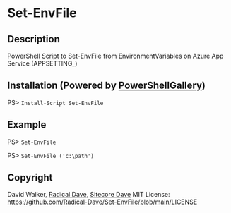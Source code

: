 # Set-EnvFile
## Description
PowerShell Script to Set-EnvFile from EnvironmentVariables on Azure App Service (APPSETTING_)

## Installation (Powered by [PowerShellGallery](https://powershellgallery.com/packages/Set-EnvFile))
PS> ```Install-Script Set-EnvFile```

## Example
PS> ```Set-EnvFile```

PS> ```Set-EnvFile ('c:\path')```

## Copyright
David Walker, [Radical Dave](https://github.com/radical-dave), [Sitecore Dave](https://github.com/sitecoredave)
MIT License: https://github.com/Radical-Dave/Set-EnvFile/blob/main/LICENSE
